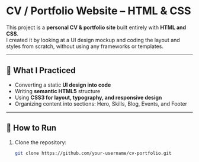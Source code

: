 # CV / Portfolio Website – HTML & CSS

This project is a **personal CV & portfolio site** built entirely with **HTML and CSS**.  
I created it by looking at a UI design mockup and coding the layout and styles from scratch, without using any frameworks or templates.  

---

## 🔹 What I Practiced
- Converting a static **UI design into code**  
- Writing **semantic HTML5** structure  
- Using **CSS3 for layout, typography, and responsive design**  
- Organizing content into sections: Hero, Skills, Blog, Events, and Footer  

---


## 🚀 How to Run
1. Clone the repository:
   ```bash
   git clone https://github.com/your-username/cv-portfolio.git
